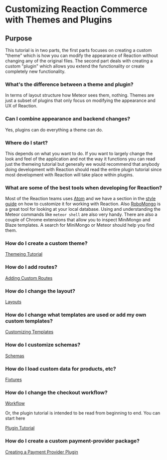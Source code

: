 # Customizing Reaction Commerce with Themes and Plugins

## Purpose

This tutorial is in two parts, the first parts focuses on creating a custom "theme" which is how you can modify
the appearance of Reaction without changing any of the original files. The second part deals with creating a custom
"plugin" which allows you extend the functionality or create completely new functionality.

### What's the difference between a theme and plugin?

In terms of layout structure how Meteor sees them, nothing. Themes are just a subset of plugins that only focus on
modifying the appearance and UX of Reaction.

### Can I combine appearance and backend changes?

Yes, plugins can do everything a theme can do.

### Where do I start?

This depends on what you want to do. If you want to largely change the look and feel of the application and not the way
it functions you can read just the themeing tutorial but generally we would recommend that anybody doing development
with Reaction should read the entire plugin tutorial since most development with Reaction will take place within plugins.

### What are some of the best tools when developing for Reaction?

Most of the Reaction teams uses [Atom](https://atom.io/) and we have a section in the [style guide](/developer/styleguide)
on how to customize it for working with Reaction. Also [RoboMongo](https://robomongo.org/) is a great tool for looking at
your local database. Using and understanding the Meteor commands like `meteor shell` are also very handy. There are also
a couple of Chrome extensions that allow you to inspect MiniMongo and Blaze templates. A search for MiniMongo or Meteor
should help you find them.

### How do I create a custom theme?

[Themeing Tutorial](/developer/tutorial/creating-a-theme.md.md)

### How do I add routes?

[Adding Custom Routes](/developer/tutorial/plugin-routes-6.md)

### How do I change the layout?

[Layouts](/developer/tutorial/plugin-layouts-3.md)

### How do I change what templates are used or add my own custom templates?

[Customizing Templates](/developer/tutorial/plugin-customizing-templates-4.md)

### How do I customize schemas?

[Schemas](/developer/tutorial/plugin-schemas-8.md)

### How do I load custom data for products, etc?

[Fixtures](/developer/tutorial/plugin-fixtures-5.md)

### How do I change the checkout workflow?

[Workflow](/developer/tutorial/plugin-workflow-7.md)

Or, the plugin tutorial is intended to be read from beginning to end. You can start here

[Plugin Tutorial](/developer/tutorial/creating-a-plugin.md)

### How do I create a custom payment-provider package?

[Creating a Payment Provider Plugin](/developer/tutorial/creating-a-payment-provider-plugin.md)
